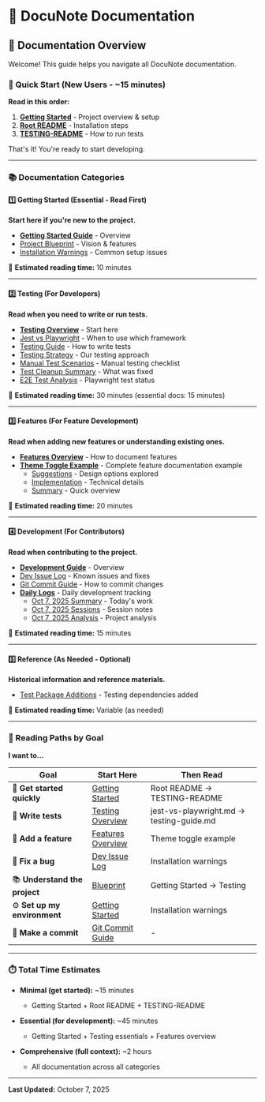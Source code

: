 # 📄 DocuNote Documentation

## 📖 Documentation Overview

Welcome! This guide helps you navigate all DocuNote documentation.

### 🚀 Quick Start (New Users - ~15 minutes)

**Read in this order:**
1. **[Getting Started](./01-getting-started/README.md)** - Project overview & setup
2. **[Root README](../README.md)** - Installation steps
3. **[TESTING-README](../TESTING-README.md)** - How to run tests

That's it! You're ready to start developing.

---

### 📚 Documentation Categories

#### 1️⃣ Getting Started (Essential - Read First)
**Start here if you're new to the project.**

- **[Getting Started Guide](./01-getting-started/README.md)** - Overview
- [Project Blueprint](./01-getting-started/blueprint.md) - Vision & features  
- [Installation Warnings](./01-getting-started/installation-warnings.md) - Common setup issues

📖 **Estimated reading time:** 10 minutes

---

#### 2️⃣ Testing (For Developers)
**Read when you need to write or run tests.**

- **[Testing Overview](./02-testing/README.md)** - Start here
- [Jest vs Playwright](./02-testing/jest-vs-playwright.md) - When to use which framework
- [Testing Guide](./02-testing/testing-guide.md) - How to write tests
- [Testing Strategy](./02-testing/testing-strategy.md) - Our testing approach
- [Manual Test Scenarios](./02-testing/manual-test-scenarios.md) - Manual testing checklist
- [Test Cleanup Summary](./02-testing/test-cleanup-summary.md) - What was fixed
- [E2E Test Analysis](./02-testing/e2e-test-analysis.md) - Playwright test status

📖 **Estimated reading time:** 30 minutes (essential docs: 15 minutes)

---

#### 3️⃣ Features (For Feature Development)
**Read when adding new features or understanding existing ones.**

- **[Features Overview](./03-features/README.md)** - How to document features
- **[Theme Toggle Example](./03-features/theme-toggle/)** - Complete feature documentation example
  - [Suggestions](./03-features/theme-toggle/suggestions.md) - Design options explored
  - [Implementation](./03-features/theme-toggle/implementation.md) - Technical details
  - [Summary](./03-features/theme-toggle/summary.md) - Quick overview

📖 **Estimated reading time:** 20 minutes

---

#### 4️⃣ Development (For Contributors)
**Read when contributing to the project.**

- **[Development Guide](./04-development/README.md)** - Overview
- [Dev Issue Log](./04-development/dev-issue-log.md) - Known issues and fixes
- [Git Commit Guide](./04-development/git-commit-guide.md) - How to commit changes
- **[Daily Logs](./daily-logs/README.md)** - Daily development tracking
  - [Oct 7, 2025 Summary](./daily-logs/2025-10-07-summary.md) - Today's work
  - [Oct 7, 2025 Sessions](./daily-logs/2025-10-07-sessions.md) - Session notes
  - [Oct 7, 2025 Analysis](./daily-logs/2025-10-07-analysis.md) - Project analysis

📖 **Estimated reading time:** 15 minutes

---

#### 5️⃣ Reference (As Needed - Optional)
**Historical information and reference materials.**

- [Test Package Additions](./05-reference/test-package-additions.json) - Testing dependencies added

📖 **Estimated reading time:** Variable (as needed)

---

### 🎯 Reading Paths by Goal

**I want to...**

| Goal | Start Here | Then Read |
|------|------------|-----------|
| 🚀 **Get started quickly** | [Getting Started](./01-getting-started/README.md) | Root README → TESTING-README |
| 🧪 **Write tests** | [Testing Overview](./02-testing/README.md) | jest-vs-playwright.md → testing-guide.md |
| 🎨 **Add a feature** | [Features Overview](./03-features/README.md) | Theme toggle example |
| 🐛 **Fix a bug** | [Dev Issue Log](./04-development/dev-issue-log.md) | Installation warnings |
| 📚 **Understand the project** | [Blueprint](./01-getting-started/blueprint.md) | Getting Started → Testing |
| ⚙️ **Set up my environment** | [Getting Started](./01-getting-started/README.md) | Installation warnings |
| 📝 **Make a commit** | [Git Commit Guide](./04-development/git-commit-guide.md) | - |

---

### ⏱️ Total Time Estimates

- **Minimal (get started):** ~15 minutes
  - Getting Started + Root README + TESTING-README
  
- **Essential (for development):** ~45 minutes  
  - Getting Started + Testing essentials + Features overview
  
- **Comprehensive (full context):** ~2 hours
  - All documentation across all categories

---

**Last Updated:** October 7, 2025
